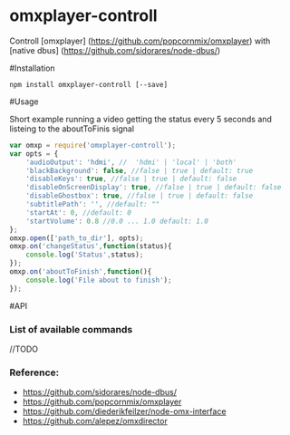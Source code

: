 # omxplayer-controll

Controll [omxplayer] (https://github.com/popcornmix/omxplayer) with [native dbus] (https://github.com/sidorares/node-dbus/)


#Installation


```shell
npm install omxplayer-controll [--save]
```

#Usage


Short example running a video getting the status every 5 seconds and listeing to the aboutToFinis signal

```js
var omxp = require('omxplayer-controll');
var opts = {
    'audioOutput': 'hdmi', //  'hdmi' | 'local' | 'both'
    'blackBackground': false, //false | true | default: true
    'disableKeys': true, //false | true | default: false
    'disableOnScreenDisplay': true, //false | true | default: false
    'disableGhostbox': true, //false | true | default: false
    'subtitlePath': '', //default: ""
    'startAt': 0, //default: 0
    'startVolume': 0.8 //0.0 ... 1.0 default: 1.0
};
omxp.open(['path_to_dir'], opts);
omxp.on('changeStatus',function(status){
    console.log('Status',status);
});
omxp.on('aboutToFinish',function(){
    console.log('File about to finish');
});
```

#API


### List of available commands
//TODO



### Reference:
   - https://github.com/sidorares/node-dbus/
   - https://github.com/popcornmix/omxplayer
   - https://github.com/diederikfeilzer/node-omx-interface
   - https://github.com/alepez/omxdirector

